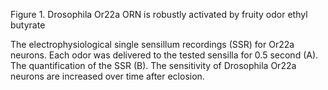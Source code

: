 Figure 1. Drosophila Or22a ORN is robustly activated by fruity odor ethyl butyrate

The electrophysiological single sensillum recordings (SSR) for Or22a neurons. Each odor was delivered to the tested sensilla for 0.5 second (A). The quantification of the SSR (B). The sensitivity of Drosophila Or22a neurons are increased over time after eclosion.